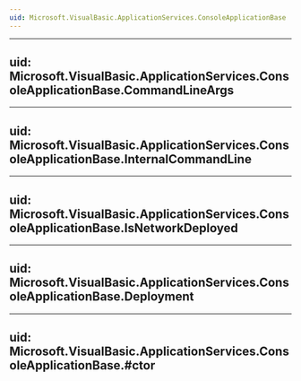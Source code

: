 ```yaml
---
uid: Microsoft.VisualBasic.ApplicationServices.ConsoleApplicationBase
---
```


---
uid: Microsoft.VisualBasic.ApplicationServices.ConsoleApplicationBase.CommandLineArgs
---

---
uid: Microsoft.VisualBasic.ApplicationServices.ConsoleApplicationBase.InternalCommandLine
---

---
uid: Microsoft.VisualBasic.ApplicationServices.ConsoleApplicationBase.IsNetworkDeployed
---

---
uid: Microsoft.VisualBasic.ApplicationServices.ConsoleApplicationBase.Deployment
---

---
uid: Microsoft.VisualBasic.ApplicationServices.ConsoleApplicationBase.#ctor
---
